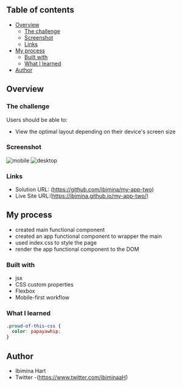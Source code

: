 

## Table of contents

- [Overview](#overview)
  - [The challenge](#the-challenge)
  - [Screenshot](#screenshot)
  - [Links](#links)
- [My process](#my-process)
  - [Built with](#built-with)
  - [What I learned](#what-i-learned)
- [Author](#author)


## Overview

### The challenge

Users should be able to:

- View the optimal layout depending on their device's screen size

### Screenshot

![mobile]()
![desktop]()


### Links

- Solution URL: (https://github.com/ibimina/my-app-two)
- Live Site URL:(https://ibimina.github.io/my-app-two/)

## My process

- created main functional component
- created an app functional component to wrapper the main 
- used index.css to style the page
- render the app functional component to the DOM 



### Built with

- jsx
- CSS custom properties
- Flexbox
- Mobile-first workflow


### What I learned


```css
.proud-of-this-css {
  color: papayawhip;
}
```




## Author

- Ibimina Hart
- Twitter -(https://www.twitter.com/ibiminaaH)
